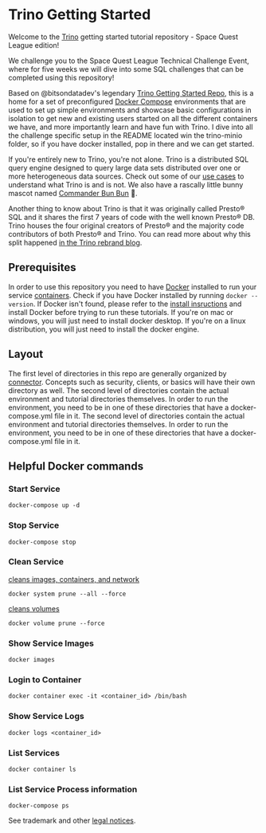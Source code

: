 # Trino Getting Started

Welcome to the [Trino](https://trino.io/) getting started tutorial repository - Space Quest League edition! 

We challenge you to the Space Quest League Technical Challenge Event, where for five
weeks we will dive into some SQL challenges that can be completed using this repository!

Based on @bitsondatadev's legendary [Trino Getting Started Repo](https://github.com/bitsondatadev/trino-getting-started), this is a home for a set of preconfigured [Docker Compose](https://docs.docker.com/compose/) 
environments that are used to set up simple environments and showcase basic 
configurations in isolation to get new and existing users started on all the 
different containers we have, and more importantly learn and have fun with 
Trino.  I dive into all the challenge specific setup in the README located win the trino-minio folder, so if you have docker installed, pop in there and we can get started. 

If you're entirely new to Trino, you're not alone. Trino is a distributed SQL 
query engine designed to query large data sets distributed over one or more 
heterogeneous data sources. Check out some of our [use cases](https://trino.io/docs/current/overview/use-cases.html) 
to understand what Trino is and is not.  We also have a rascally little bunny 
mascot named 
[Commander Bun Bun](https://twitter.com/trinodb/status/1357416368543588356) 🐇.

Another thing to know about Trino is that it was originally called Presto® SQL 
and it shares the first 7 years of code with the well known Presto® DB. Trino
houses the four original creators of Presto® and the majority code contributors
of both Presto® and Trino. You can read more about why this split happened 
[in the Trino rebrand blog](https://trino.io/blog/2020/12/27/announcing-trino.html).

## Prerequisites

In order to use this repository you need to have [Docker](https://www.docker.com/why-docker) installed to run your service [containers](https://www.docker.com/why-docker). Check if you have Docker installed by running `docker --version`. If Docker isn't found, please refer to the [install insructions](https://docs.docker.com/engine/install/) and install Docker before trying to run these tutorials. If you're on mac or windows, you will just need to install docker desktop. If you're on a linux distribution, you will just need to install the docker engine.

## Layout

The first level of directories in this repo are generally organized by [connector](https://trino.io/docs/current/connector.html). Concepts such as security, clients, or basics will have their own directory as well. The second level of directories contain the actual environment and tutorial directories themselves. In order to run the environment, you need to be in one of these directories that have a docker-compose.yml file in it. The second level of directories contain the actual environment and tutorial directories themselves. In order to run the environment, you need to be in one of these directories that have a docker-compose.yml file in it.

## Helpful Docker commands

### Start Service

`docker-compose up -d`

### Stop Service

`docker-compose stop`

### Clean Service

[cleans images, containers, and network](shttps://docs.docker.com/config/pruning/)

`docker system prune --all --force`

[cleans volumes](shttps://docs.docker.com/config/pruning/)

`docker volume prune --force`

### Show Service Images 

`docker images`

### Login to Container

`docker container exec -it <container_id> /bin/bash`

### Show Service Logs

`docker logs <container_id>`

### List Services

`docker container ls`

### List Service Process information

`docker-compose ps`

See trademark and other [legal notices](https://trino.io/legal.html).